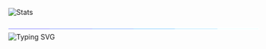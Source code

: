 <img style="height: 270; width: 100%;" alt="Stats"
  src="https://github-readme-stats.vercel.app/api?username=daniel-skliphosovsky&layout=compact&hide_border=true&theme=github_dark&show_icons=true&count_private=true&include_all_commits=true&custom_title=Stats&rank_icon=github&hide_title=true&bg_color=00000000">

<img src="./assets/separator.gif">

<!--
<p align="center">
  <img src="https://skillicons.dev/icons?i=cs,git,visualstudio,vscode,bash" height="70" style="vertical-align: middle;" />
</p> 

<img src="./assets/separator.gif">
-->

<img src="https://readme-typing-svg.herokuapp.com?font=Fira+Code&pause=900&color=00F7BF&width=530&height=40&lines=.NET,+C%23;MAUI,+WPF;" alt="Typing SVG" style="vertical-align: middle;">

